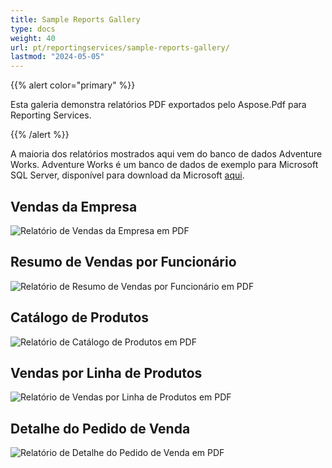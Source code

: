 ```yaml
---
title: Sample Reports Gallery 
type: docs
weight: 40
url: pt/reportingservices/sample-reports-gallery/
lastmod: "2024-05-05"
---
```


{{% alert color="primary" %}}

Esta galeria demonstra relatórios PDF exportados pelo Aspose.Pdf para Reporting Services.

{{% /alert %}}

A maioria dos relatórios mostrados aqui vem do banco de dados Adventure Works. Adventure Works é um banco de dados de exemplo para Microsoft SQL Server, disponível para download da Microsoft [aqui](http://www.microsoft.com/downloads/details.aspx?familyid=E719ECF7-9F46-4312-AF89-6AD8702E4E6E&displaylang=en).

## Vendas da Empresa

![Relatório de Vendas da Empresa em PDF](sample-reports-gallery_1.png)

## Resumo de Vendas por Funcionário

![Relatório de Resumo de Vendas por Funcionário em PDF](sample-reports-gallery_2.png)

## Catálogo de Produtos

![Relatório de Catálogo de Produtos em PDF](sample-reports-gallery_3.png)

## Vendas por Linha de Produtos

![Relatório de Vendas por Linha de Produtos em PDF](sample-reports-gallery_4.png)

## Detalhe do Pedido de Venda

![Relatório de Detalhe do Pedido de Venda em PDF](sample-reports-gallery_5.png)